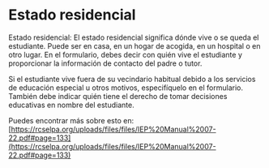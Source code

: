 # Estado residencial
Estado residencial: El estado residencial significa dónde vive o se queda el estudiante. Puede ser en casa, en un hogar de acogida, en un hospital o en otro lugar. En el formulario, debes decir con quién vive el estudiante y proporcionar la información de contacto del padre o tutor. 

Si el estudiante vive fuera de su vecindario habitual debido a los servicios de educación especial u otros motivos, especifíquelo en el formulario. También debe indicar quién tiene el derecho de tomar decisiones educativas en nombre del estudiante.

Puedes encontrar más sobre esto en: [https://rcselpa.org/uploads/files/files/IEP%20Manual%2007-22.pdf#page=133](https://rcselpa.org/uploads/files/files/IEP%20Manual%2007-22.pdf#page=133)
